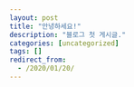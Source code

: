 ```yaml
---
layout: post
title: "안녕하세요!"
description: "블로그 첫 게시글."
categories: [uncategorized]
tags: []
redirect_from:
  - /2020/01/20/
---
```

